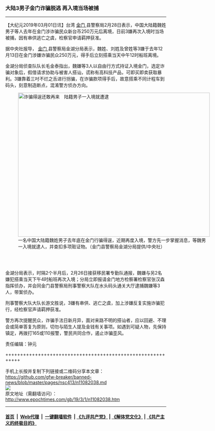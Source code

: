 ### 大陆3男子金门诈骗脱逃 再入境当场被捕
------------------------

<p>
 【大纪元2019年03月01日讯】台湾
 <a href="http://www.epochtimes.com/gb/tag/%E9%87%91%E9%97%A8.html">
  金门
 </a>
 县警察局2月28日表示，中国大陆籍魏姓男子等人去年在金门涉诈骗民众新台币250万元后离境，日前3嫌再次入境时当场被捕，因有串供逃亡之虞，检察官申请羁押获准。
</p>
<p>
 据中央社报导，
 <a href="http://www.epochtimes.com/gb/tag/%E9%87%91%E9%97%A8.html">
  金门
 </a>
 县警察局金湖分局表示，魏姓、刘姓及曾姓等3嫌于去年12月13日在金门涉嫌诈骗民众250万元，得手后立刻搭乘当天中午12时船班离境。
</p>
<p>
 金湖分局侦查队队长毛金泰指出，魏嫌等3人以自由行方式持证入境金门，选定诈骗对象后，假借请求协助与被害人搭讪，谎称有高科技产品，可即买即卖获取暴利。3嫌靠着三吋不烂之舌进行拐骗，在诈骗款项得手后，故意搭乘不同计程车到码头，刻意制造断点，混淆警方侦办方向。
</p>
<figure class="wp-caption aligncenter" id="attachment_11082069" style="width: 600px">
 <a href="http://i.epochtimes.com/assets/uploads/2019/03/1903010614442378.jpg">
  <img alt="诈骗得逞还敢再来　陆籍男子一入境就遭逮" class="size-large wp-image-11082069" height="450" src="http://i.epochtimes.com/assets/uploads/2019/03/1903010614442378-600x450.jpg" title="诈骗得逞还敢再来　陆籍男子一入境就遭逮" width="600"/>
 </a>
 <br/><figcaption class="wp-caption-text">
  一名中国大陆籍魏姓男子去年底在金门行骗得逞，近期再度入境，警方先一步掌握消息，等魏男一入境就逮人，并查扣多项赃证物。（金门县警察局金湖分局提供/中央社）
 </figcaption><br/>
</figure><br/>
<p>
 金湖分局表示，时隔2个半月后，2月26日接获移民署专勤队通报，魏嫌与另2名嫌犯搭乘当天下午4时船班再次入境；分局立即报请金门地方检察署检察官张汉森指挥侦办，并会同金门县警察局刑事警察大队在水头码头通关大厅逮捕魏嫌等3人，带案侦办。
</p>
<p>
 刑事警察大队大队长游文胜说，3嫌有串供、逃亡之虞，加上涉嫌反复实施诈骗犯行，经检察官声请羁押获准。
</p>
<p>
 警方再次提醒民众，诈骗手法日新月异，面对来路不明的搭讪者，应以回避、不理会或简单答复为原则，切勿与陌生人提及金钱有关事项。如遇到可疑人物，先保持镇定，再拨打165或110报警，警民共同合作，遏止诈骗歪风。
</p>
<p>
 责任编辑：钟元
</p>

+++++++++++++++++++++++++++++++++++++++++++++++++++++++++++<br/><br/>
手机上长按并复制下列链接或二维码分享本文章：<br/>
https://github.com/gfw-breaker/banned-news/blob/master/pages/nsc413/n11082038.md <br/>
<a href='https://github.com/gfw-breaker/banned-news/blob/master/pages/nsc413/n11082038.md'><img src='https://github.com/gfw-breaker/banned-news/blob/master/pages/nsc413/n11082038.md.png'/></a> <br/>
原文地址（需翻墙访问）：http://www.epochtimes.com/gb/19/3/1/n11082038.htm


------------------------
#### [首页](https://github.com/gfw-breaker/banned-news/blob/master/README.md) &nbsp;|&nbsp; [Web代理](https://github.com/labour-camp/helloworld) &nbsp;|&nbsp; [一键翻墙软件](https://github.com/gfw-breaker/nogfw/blob/master/README.md) &nbsp;| [《九评共产党》](https://github.com/gfw-breaker/9ping.md/blob/master/README.md#九评之一评共产党是什么) | [《解体党文化》](https://github.com/gfw-breaker/jtdwh.md/blob/master/README.md) | [《共产主义的终极目的》](https://github.com/gfw-breaker/gczydzjmd.md/blob/master/README.md)

